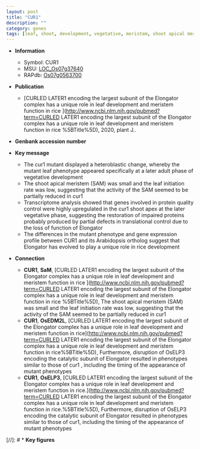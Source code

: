 ```yaml
---
layout: post
title: "CUR1"
description: ""
category: genes
tags: [leaf, shoot, development, vegetative, meristem, shoot apical meristem, quality]
---
```


* **Information**  
    + Symbol: CUR1  
    + MSU: [LOC_Os07g37640](http://rice.uga.edu/cgi-bin/ORF_infopage.cgi?orf=LOC_Os07g37640)  
    + RAPdb: [Os07g0563700](https://rapdb.dna.affrc.go.jp/locus/?name=Os07g0563700)  

* **Publication**  
    + [CURLED LATER1 encoding the largest subunit of the Elongator complex has a unique role in leaf development and meristem function in rice ](http://www.ncbi.nlm.nih.gov/pubmed?term=CURLED LATER1 encoding the largest subunit of the Elongator complex has a unique role in leaf development and meristem function in rice %5BTitle%5D), 2020, plant J..

* **Genbank accession number**  

* **Key message**  
    + The cur1 mutant displayed a heteroblastic change, whereby the mutant leaf phenotype appeared specifically at a later adult phase of vegetative development
    + The shoot apical meristem (SAM) was small and the leaf initiation rate was low, suggesting that the activity of the SAM seemed to be partially reduced in cur1
    + Transcriptome analysis showed that genes involved in protein quality control were highly upregulated in the cur1 shoot apex at the later vegetative phase, suggesting the restoration of impaired proteins probably produced by partial defects in translational control due to the loss of function of Elongator
    + The differences in the mutant phenotype and gene expression profile between CUR1 and its Arabidopsis ortholog suggest that Elongator has evolved to play a unique role in rice development

* **Connection**  
    + __CUR1__, __SaM__, [CURLED LATER1 encoding the largest subunit of the Elongator complex has a unique role in leaf development and meristem function in rice ](http://www.ncbi.nlm.nih.gov/pubmed?term=CURLED LATER1 encoding the largest subunit of the Elongator complex has a unique role in leaf development and meristem function in rice %5BTitle%5D),  The shoot apical meristem (SAM) was small and the leaf initiation rate was low, suggesting that the activity of the SAM seemed to be partially reduced in cur1
    + __CUR1__, __OsEDM2L__, [CURLED LATER1 encoding the largest subunit of the Elongator complex has a unique role in leaf development and meristem function in rice](http://www.ncbi.nlm.nih.gov/pubmed?term=CURLED LATER1 encoding the largest subunit of the Elongator complex has a unique role in leaf development and meristem function in rice%5BTitle%5D),  Furthermore, disruption of OsELP3 encoding the catalytic subunit of Elongator resulted in phenotypes similar to those of cur1 , including the timing of the appearance of mutant phenotypes
    + __CUR1__, __OsELP3__, [CURLED LATER1 encoding the largest subunit of the Elongator complex has a unique role in leaf development and meristem function in rice.](http://www.ncbi.nlm.nih.gov/pubmed?term=CURLED LATER1 encoding the largest subunit of the Elongator complex has a unique role in leaf development and meristem function in rice.%5BTitle%5D),  Furthermore, disruption of OsELP3 encoding the catalytic subunit of Elongator resulted in phenotypes similar to those of cur1, including the timing of the appearance of mutant phenotypes

[//]: # * **Key figures**  


